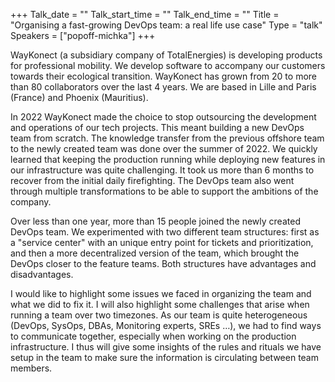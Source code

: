 +++
Talk_date = ""
Talk_start_time = ""
Talk_end_time = ""
Title = "Organising a fast-growing DevOps team: a real life use case"
Type = "talk"
Speakers = ["popoff-michka"]
+++

WayKonect (a subsidiary company of TotalEnergies) is developing products for professional mobility. We develop software to accompany our customers towards their ecological transition. WayKonect has grown from 20 to more than 80 collaborators over the last 4 years. We are based in Lille and Paris (France) and Phoenix (Mauritius).

In 2022 WayKonect made the choice to stop outsourcing the development and operations of our tech projects. This meant building a new DevOps team from scratch. The knowledge transfer from the previous offshore team to the newly created team was done over the summer of 2022. We quickly learned that keeping the production running while deploying new features in our infrastructure was quite challenging. It took us more than 6 months to recover from the initial daily firefighting. The DevOps team also went through multiple transformations to be able to support the ambitions of the company.

Over less than one year, more than 15 people joined the newly created DevOps team. We experimented with two different team structures: first as a "service center" with an unique entry point for tickets and prioritization, and then a more decentralized version of the team, which brought the DevOps closer to the feature teams. Both structures have advantages and disadvantages.

I would like to highlight some issues we faced in organizing the team and what we did to fix it. I will also highlight some challenges that arise when running a team over two timezones. As our team is quite heterogeneous (DevOps, SysOps, DBAs, Monitoring experts, SREs …), we had to find ways to communicate together, especially when working on the production infrastructure. I thus will give some insights of the rules and rituals we have setup in the team to make sure the information is circulating between team members.

